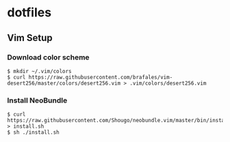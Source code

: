 # dotfiles

## Vim Setup

### Download color scheme

```
$ mkdir ~/.vim/colors
$ curl https://raw.githubusercontent.com/brafales/vim-desert256/master/colors/desert256.vim > .vim/colors/desert256.vim
```

### Install NeoBundle

```
$ curl https://raw.githubusercontent.com/Shougo/neobundle.vim/master/bin/install.sh > install.sh
$ sh ./install.sh
```
